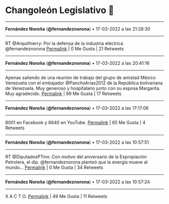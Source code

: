 # Changoleón Legislativo 🙈
*****
**Fernández Noroña** (**@fernandeznorona**) • 17-03-2022 a las 21:28:30
*****
RT @Arquithierry: Por la defensa de la industria eléctrica @fernandeznorona
[Permalink](https://twitter.com/fernandeznorona/status/1504691190163292180) | 0 Me Gusta | 21 Retweets
*****
**Fernández Noroña** (**@fernandeznorona**) • 17-03-2022 a las 20:41:16
*****
Apenas saliendo de una reunión de trabajo del grupo de amistad México Venezuela con el embajador @PanchoArias2012 de la República bolivariana de Venezuela. Muy generoso y hospitalario junto con su esposa Margarita. Muy agradecido.
[Permalink](https://twitter.com/fernandeznorona/status/1504679306391343115) | 99 Me Gusta | 17 Retweets
*****
**Fernández Noroña** (**@fernandeznorona**) • 17-03-2022 a las 17:17:06
*****
8001 en Facebook y 6640 en YouTube.
[Permalink](https://twitter.com/fernandeznorona/status/1504627924699435013) | 65 Me Gusta | 4 Retweets
*****
**Fernández Noroña** (**@fernandeznorona**) • 17-03-2022 a las 10:57:51
*****
RT @DiputadosPTmx: Con motivo del aniversario de la Expropiación Petrolera, el dip. @fernandeznorona planteó que la energía mueve al mundo…
[Permalink](https://twitter.com/fernandeznorona/status/1504532482359803918) | 0 Me Gusta | 34 Retweets
*****
**Fernández Noroña** (**@fernandeznorona**) • 17-03-2022 a las 10:57:24
*****
X A C T O.
[Permalink](https://twitter.com/fernandeznorona/status/1504532368920559625) | 49 Me Gusta | 11 Retweets